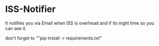 # ISS-Notifier
It notifies you via Email when ISS is overhead and if its night time so you can see it.

don't forget to ""pip install -r requirements.txt"
